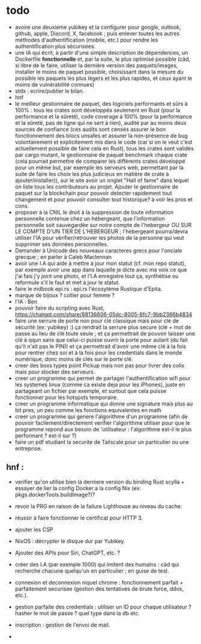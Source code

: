 # todo
- avoire une deuxieme yubikey et la configurer pour google, outlook, github, apple, Discord, X, facebook ; puis enlever toutes les autres méthodes d'authentification (mobile, etc.) pour rendre les authentification plus sécurisées. 
- une IA qui écrit, à partir d'une simple description de dépendences, un Dockerfile **fonctionnelle** et, par la suite, le plus optimisé possible (càd, si libre de le faire, utiliser la dernière version des paquets/images, installer le moins de paquet possible, choisissant dans la mesure du possible les paquets les plus légers et les plus rapides, et ceux ayant le moins de vulnérabilité connues)
- stdx : ecrire/publier le bilan.
- hnf
- le meilleur gestionnaire de paquet, des logiciels performants et sûrs à 100% : tous les crates sont développés seulement en Rust (pour la performance et la sûreté), code coverage à 100% (pour la performance et la sûreté, pas de ligne qui ne sert à rien), audité par au moins deux sources de confiance (ces audits sont censés assurer le bon fonctionnement des blocs unsafes et assurer la non-présence de bug volontairement et explicitement mis dans le code (car si on le veut c'est actuellement possible de faire cela en Rust), tous les crates sont validés par cargo mutant, le gestionnaire de paquet benchmark chaque crate (cela pourrait permettre de comparer les différents crates développé pour un même but, par exemple les serveurs web, permettant par la suite de faire les choix les plus judicieux en matière de crate à ajouter/installer)), sur le site avoir un onglet "Hall of fame" dans lequel on liste tous les contributeurs au projet. Ajouter le gestionnaire de paquet sur la blockchain pour pouvoir detecter rapidement tout changement et pour pouvoir consulter tout historique? à voir les pros et cons.
- proposer à la CNIL le droit à la suppression de toute information personnelle contenue chez un hébergeant, que l'information personnelle soit sauvegardée sur notre compte de l'hebergeur OU SUR LE COMPTE D'UN TIER DE L'HEBERGEUR ; l'hebergeant pourra/devra utiliser l'IA pour vérifier/retrouver les photos de la personne qui veut supprimer ses données personnelles.
- Demander à Unicode des nouveaux caracteres grecs pour l'onciale grecque ; en parler à Caleb Maclennan
- avoir une I.A qui aide à mettre à jour mon statut (cf. mon repo statut), par exemple avoir une app dans laquelle je dicte avec ma voix ce que j'ai fais j'y joint une photo, et l'I.A enregistre tout ça, synthétise ou reformule s'il le faut et met à jour le statut.
- faire le mdbook epi.rs : epi.rs l'écosytème Rustique d'Epita.
- marque de bijoux ? collier pour femme ?
- l'IA : Ben
- pouvoir faire du scripting avec Rust, https://chatgpt.com/share/68136606-05dc-8005-8fc7-9bb2366b4834
- faire une serrure de porte non pour clé classique mais pour clé de sécurité (ex: yubikey) :) ça rendrait la serrure plus secure (clé + mot de passe au lieu de clé toute seule ; et ça permettrait de pouvoir laisser une clé à qqun sans que celui-ci puisse ouvrir la porte pour autant (du fait qu'il n'ait pas le PIN)) et ça permettrait d'avoir une même clé à la fois pour rentrer chez soi et à la fois pour les credentials dans le monde numérique, donc moins de clés sur le porte clé.
- creer des boxs types point Pickup mais non pas pour livrer des colis mais pour stocker des serveurs.
- creer un programme qui permet de partager l'authentification wifi pour les systemes linux (comme ca existe deja pour les iPhones), juste en partageant un fichier par exemple, et surtout que cela puisse fonctionner pour les hotspots temporaire.
- creer un programme informatique qui donne une signature mais plus au bit pres, un peu comme les fonctions equivalentes en math
- creer un programme qui genere l'algorithme d'un programme (afin de pouvoir facilement/directement verifier l'algorithme utiliser pour que le programme repond aux besoin de 'utilisateur : l'algorithme est-il le plus performant ? est-il sur ?)
- faire un pdf etudiant la securite de Tailscale pour un particulier ou une entreprise.

## hnf :
- verifier qu'on utilise bien la derniere version du binding Rust scylla + essayer de lier la config Docker a la config Nix (ex: pkgs.dockerTools.buildImage?)?
- revoir la PRG en raison de la failure Lighthouse au niveau du cache.
- réussir à faire fonctionner le certificat pour HTTP 3.
- ajouter les CSP
- NixOS : décrypter le disque dur par Yubikey.
- Ajouter des APIs pour Siri,  ChatGPT, etc. ?
- créer des I.A (par exemple 1000) qui imitent des humains : càd qui recherche chacune quelqu'un en particulier ; en guise de test.

- connexion et deconnexion niquel chrome : fonctionnement parfait + parfaitement securisee (gestion des tentatives de brute force, ddos, etc.).
- gestion parfaite des credentials : utiliser un ID pour chaque utilisateur ? hasher le mot de passe ? quel type dans la db etc.
- inscription : gestion de l'envoi de mail.
- 
